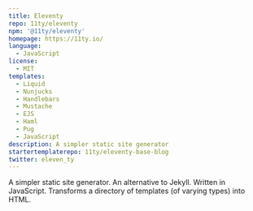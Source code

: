 ```yaml
---
title: Eleventy
repo: 11ty/eleventy
npm: '@11ty/eleventy'
homepage: https://11ty.io/
language:
  - JavaScript
license:
  - MIT
templates:
  - Liquid
  - Nunjucks
  - Handlebars
  - Mustache
  - EJS
  - Haml
  - Pug
  - JavaScript
description: A simpler static site generator
startertemplaterepo: 11ty/eleventy-base-blog
twitter: eleven_ty
---
```


A simpler static site generator. An alternative to Jekyll.
Written in JavaScript. Transforms a directory of templates (of varying types) into HTML.
